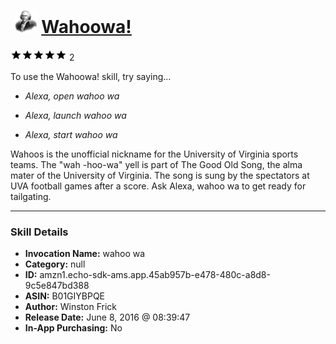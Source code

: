 # &nbsp;<img src="skill_icon" alt="Wahoowa! icon" width="36"> [Wahoowa!](http://alexa.amazon.com/#skills/amzn1.echo-sdk-ams.app.45ab957b-e478-480c-a8d8-9c5e847bd388)
![5 stars](../../images/ic_star_black_18dp_1x.png)![5 stars](../../images/ic_star_black_18dp_1x.png)![5 stars](../../images/ic_star_black_18dp_1x.png)![5 stars](../../images/ic_star_black_18dp_1x.png)![5 stars](../../images/ic_star_black_18dp_1x.png) 2

To use the Wahoowa! skill, try saying...

* *Alexa, open wahoo wa*

* *Alexa, launch wahoo wa*

* *Alexa, start wahoo wa*

Wahoos is the unofficial nickname for the University of Virginia sports teams. The "wah -hoo-wa" yell is part of The Good Old Song, the alma mater of the University of Virginia. The song is sung by the spectators at UVA football games after a score.  Ask Alexa, wahoo wa  to get ready for tailgating.

***

### Skill Details

* **Invocation Name:** wahoo wa
* **Category:** null
* **ID:** amzn1.echo-sdk-ams.app.45ab957b-e478-480c-a8d8-9c5e847bd388
* **ASIN:** B01GIYBPQE
* **Author:** Winston Frick
* **Release Date:** June 8, 2016 @ 08:39:47
* **In-App Purchasing:** No
